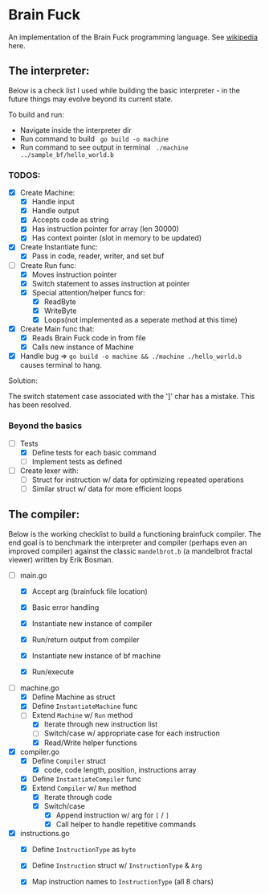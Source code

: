 # Brain Fuck

An implementation of the Brain Fuck programming language. See 
[wikipedia](https://en.wikipedia.org/wiki/Brainfuck#P%E2%80%B2%E2%80%B2:_Brainfuck's_formal_%22parent_language%22) here.

## The interpreter:

Below is a check list I used while building the basic interpreter - in the 
future things may evolve beyond its current state.

To build and run: 

- Navigate inside the interpreter dir
- Run command to build ` go build -o machine`
- Run command to see output in terminal ` ./machine ../sample_bf/hello_world.b`

### TODOS:

- [x] Create Machine:
    - [x] Handle input
    - [x] Handle output
    - [x] Accepts code as string 
    - [x] Has  instruction pointer for array (len 30000)
    - [x] Has context pointer (slot in memory to be updated)

- [x] Create Instantiate func:
    - [x] Pass in code, reader, writer, and set buf

- [ ] Create Run func:
    - [x] Moves instruction pointer
    - [x] Switch statement to asses instruction at pointer
    - [x] Special attention/helper funcs for:
        - [x] ReadByte
        - [X] WriteByte
        - [x] Loops(not implemented as a seperate method at this time)

- [x] Create Main func that:
    - [x] Reads Brain Fuck code in from file
    - [x] Calls new instance of Machine

- [x] Handle bug => `go build -o machine && ./machine ./hello_world.b` causes 
terminal to hang.

Solution:

The switch statement case associated with the ']' char has a mistake.
This has been resolved.

### Beyond the basics

- [ ] Tests
    - [x] Define tests for each basic command
    - [ ] Implement tests as defined
    
- [ ] Create lexer with:
    - [ ] Struct for instruction w/ data for optimizing repeated operations
    - [ ] Similar struct w/ data for more efficient loops

## The compiler:

Below is the working checklist to build a functioning brainfuck compiler.
The end goal is to benchmark the interpreter and compiler (perhaps even an
improved compiler) against the classic `mandelbrot.b` (a mandelbrot fractal 
viewer) written by Erik Bosman.

- [ ] main.go
    - [x] Accept arg (brainfuck file location)
    - [x] Basic error handling
    - [x] Instantiate new instance of compiler
    - [x] Run/return output from compiler
    - [x] Instantiate new instance of bf machine
    - [x] Run/execute


- [ ] machine.go
    - [x] Define Machine as struct
    - [x] Define `InstantiateMachine` func
    - [ ] Extend `Machine` w/ `Run` method
        - [x] Iterate through new instruction list
        - [ ] Switch/case w/ appropriate case for each instruction
        - [x] Read/Write helper functions

- [x] compiler.go
    - [x] Define `Compiler` struct 
        - [x] code, code length, position, instructions array
    - [x] Define `InstantiateCompiler` func
    - [x] Extend `Compiler` w/ `Run` method
        - [x] Iterate through code
        - [x] Switch/case
            - [x] Append instruction w/ arg for `[` / `]`
            - [x] Call helper to handle repetitive commands

- [x] instructions.go
    - [x] Define `InstructionType` as `byte`
    - [x] Define `Instruction` struct w/ `InstructionType` & `Arg`
    - [x] Map instruction names to `InstructionType` (all 8 chars)

